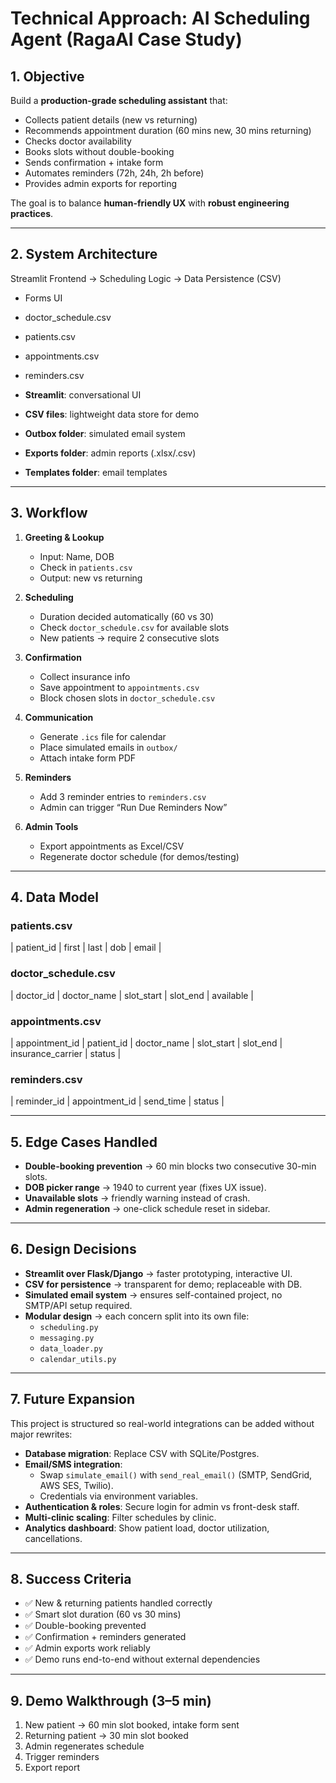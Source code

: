 # Technical Approach: AI Scheduling Agent (RagaAI Case Study)

## 1. Objective

Build a **production-grade scheduling assistant** that:

- Collects patient details (new vs returning)
- Recommends appointment duration (60 mins new, 30 mins returning)
- Checks doctor availability
- Books slots without double-booking
- Sends confirmation + intake form
- Automates reminders (72h, 24h, 2h before)
- Provides admin exports for reporting

The goal is to balance **human-friendly UX** with **robust engineering practices**.

---

## 2. System Architecture

Streamlit Frontend -> Scheduling Logic -> Data Persistence (CSV)

- Forms UI
- doctor_schedule.csv
- patients.csv
- appointments.csv
- reminders.csv

- **Streamlit**: conversational UI
- **CSV files**: lightweight data store for demo
- **Outbox folder**: simulated email system
- **Exports folder**: admin reports (.xlsx/.csv)
- **Templates folder**: email templates

---

## 3. Workflow

1. **Greeting & Lookup**

   - Input: Name, DOB
   - Check in `patients.csv`
   - Output: new vs returning

2. **Scheduling**

   - Duration decided automatically (60 vs 30)
   - Check `doctor_schedule.csv` for available slots
   - New patients → require 2 consecutive slots

3. **Confirmation**

   - Collect insurance info
   - Save appointment to `appointments.csv`
   - Block chosen slots in `doctor_schedule.csv`

4. **Communication**

   - Generate `.ics` file for calendar
   - Place simulated emails in `outbox/`
   - Attach intake form PDF

5. **Reminders**

   - Add 3 reminder entries to `reminders.csv`
   - Admin can trigger “Run Due Reminders Now”

6. **Admin Tools**
   - Export appointments as Excel/CSV
   - Regenerate doctor schedule (for demos/testing)

---

## 4. Data Model

### patients.csv

| patient_id | first | last | dob | email |

### doctor_schedule.csv

| doctor_id | doctor_name | slot_start | slot_end | available |

### appointments.csv

| appointment_id | patient_id | doctor_name | slot_start | slot_end | insurance_carrier | status |

### reminders.csv

| reminder_id | appointment_id | send_time | status |

---

## 5. Edge Cases Handled

- **Double-booking prevention** → 60 min blocks two consecutive 30-min slots.
- **DOB picker range** → 1940 to current year (fixes UX issue).
- **Unavailable slots** → friendly warning instead of crash.
- **Admin regeneration** → one-click schedule reset in sidebar.

---

## 6. Design Decisions

- **Streamlit over Flask/Django** → faster prototyping, interactive UI.
- **CSV for persistence** → transparent for demo; replaceable with DB.
- **Simulated email system** → ensures self-contained project, no SMTP/API setup required.
- **Modular design** → each concern split into its own file:
  - `scheduling.py`
  - `messaging.py`
  - `data_loader.py`
  - `calendar_utils.py`

---

## 7. Future Expansion

This project is structured so real-world integrations can be added without major rewrites:

- **Database migration**: Replace CSV with SQLite/Postgres.
- **Email/SMS integration**:
  - Swap `simulate_email()` with `send_real_email()` (SMTP, SendGrid, AWS SES, Twilio).
  - Credentials via environment variables.
- **Authentication & roles**: Secure login for admin vs front-desk staff.
- **Multi-clinic scaling**: Filter schedules by clinic.
- **Analytics dashboard**: Show patient load, doctor utilization, cancellations.

---

## 8. Success Criteria

- ✅ New & returning patients handled correctly
- ✅ Smart slot duration (60 vs 30 mins)
- ✅ Double-booking prevented
- ✅ Confirmation + reminders generated
- ✅ Admin exports work reliably
- ✅ Demo runs end-to-end without external dependencies

---

## 9. Demo Walkthrough (3–5 min)

1. New patient → 60 min slot booked, intake form sent
2. Returning patient → 30 min slot booked
3. Admin regenerates schedule
4. Trigger reminders
5. Export report
